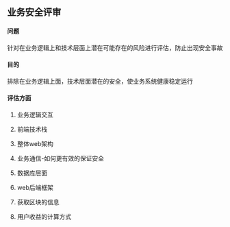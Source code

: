 ## 业务安全评审

#### 问题
针对在业务逻辑上和技术层面上潜在可能存在的风险进行评估，防止出现安全事故

#### 目的
排除在业务逻辑上面，技术层面潜在的安全，使业务系统健康稳定运行

#### 评估方面
1. 业务逻辑交互

    
    
2. 前端技术栈


3. 整体web架构


4. 业务通信-如何更有效的保证安全


5. 数据库层面


6. web后端框架


7. 获取区块的信息


8. 用户收益的计算方式

